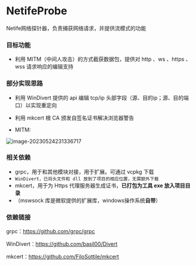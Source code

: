 # NetifeProbe
Netife网络探针器，负责捕获网络请求，并提供流模式的功能



### 目标功能

- 利用 MITM（中间人攻击）的方式截获数据包，提供对 http 、ws 、https 、wss 请求响应的编辑支持



### 部分实现思路

- 利用 WinDivert 提供的 api 编辑 tcp/ip 头部字段（源、目的ip；源、目的端口）以实现重定向

- 利用 mkcert 根 CA 颁发自签名证书解决浏览器警告

- MITM:

![image-20230524231336717](http://120.27.140.30:89/imgs/2023/06/image-20230524231336717.png)



### 相关依赖

- grpc，用于和其他模块对接，用于扩展。可通过 vcpkg 下载
- `WinDivert，已将头文件和 dll 放到了项目的相应位置，无需额外下载`
- mkcert，用于为 Https 代理服务器生成证书，**已打包为工具 exe 放入项目目录**
- （mswsock 库是微软提供的扩展库，windows操作系统**自带**）





### 依赖链接

grpc：https://github.com/grpc/grpc

WinDivert：https://github.com/basil00/Divert

mkcert：https://github.com/FiloSottile/mkcert

